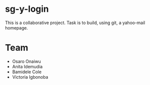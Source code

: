# sg-y-login
This is a collaborative project.
Task is to build, using git, a yahoo-mail homepage.

# Team
* Osaro Onaiwu
* Anita Idemudia
* Bamidele Cole
* Victoria Igbonoba

